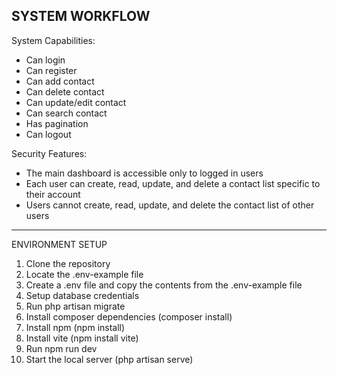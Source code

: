SYSTEM WORKFLOW
------------------------------------------------------------------------------------------------------------------------------------------------------------------------------
System Capabilities:
- Can login
- Can register
- Can add contact
- Can delete contact
- Can update/edit contact
- Can search contact
- Has pagination
- Can logout

Security Features:
- The main dashboard is accessible only to logged in users
- Each user can create, read, update, and delete a contact list specific to their account
- Users cannot create, read, update, and delete the contact list of other users

-----------------------------------------------------------------------------------------------------------------------------------------------------------------------------
ENVIRONMENT SETUP 

1. Clone the repository
2. Locate the .env-example file
3. Create a .env file and copy the contents from the .env-example file
4. Setup database credentials
5. Run php artisan migrate
6. Install composer dependencies (composer install)
7. Install npm (npm install)
8. Install vite (npm install vite)
9. Run npm run dev
10. Start the local server (php artisan serve)
